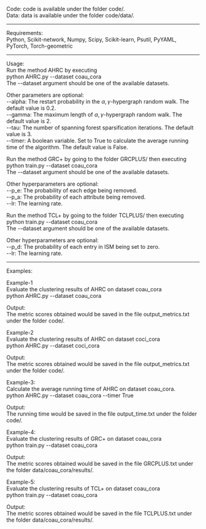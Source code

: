 <meta name="robots" content="noindex">

Code: code is available under the folder code/.<br/>
Data: data is available under the folder code/data/.<br/>

----------------------------------------------
Requirements:<br/>
Python, Scikit-network, Numpy, Scipy, Scikit-learn, Psutil, PyYAML, PyTorch, Torch-geometric<br/>


----------------------------------------------
Usage:<br/>
Run the method AHRC by executing<br/>
python AHRC.py --dataset coau_cora<br/>
The --dataset argument should be one of the available datasets.<br/>

Other parameters are optional:<br/>
--alpha: The restart probability in the $\alpha, \gamma$-hypergraph random walk. The default value is 0.2.<br/>
--gamma: The maximum length of $\alpha, \gamma$-hypergraph random walk. The default value is 2.<br/>
--tau: The number of spanning forest sparsification iterations. The default value is 3.<br/>
--timer: A boolean variable. Set to True to calculate the average running time of the algorithm. The default value is False.<br/>

Run the method GRC+ by going to the folder GRCPLUS/ then executing<br/>
python train.py --dataset coau_cora<br/>
The --dataset argument should be one of the available datasets.<br/>

Other hyperparameters are optional:<br/>
--p_e: The probability of each edge being removed.<br/>
--p_a: The probability of each attribute being removed.<br/>
--lr: The learning rate.<br/>

Run the method TCL+ by going to the folder TCLPLUS/ then executing<br/>
python train.py --dataset coau_cora<br/>
The --dataset argument should be one of the available datasets.<br/>

Other hyperparameters are optional:<br/>
--p_d: The probability of each entry in ISM being set to zero.<br/>
--lr: The learning rate.<br/>

----------------------------------------------
Examples:<br/>

Example-1<br/>
Evaluate the clustering results of AHRC on dataset coau_cora<br/>
python AHRC.py --dataset coau_cora<br/>

Output:<br/>
The metric scores obtained would be saved in the file output_metrics.txt under the folder code/.<br/>


Example-2<br/>
Evaluate the clustering results of AHRC on dataset coci_cora<br/>
python AHRC.py --dataset coci_cora<br/>

Output:<br/>
The metric scores obtained would be saved in the file output_metrics.txt under the folder code/.<br/>


Example-3:<br/>
Calculate the average running time of AHRC on dataset coau_cora.<br/>
python AHRC.py --dataset coau_cora --timer True<br/>

Output:<br/>
The running time would be saved in the file output_time.txt under the folder code/.<br/>

Example-4:<br/>
Evaluate the clustering results of GRC+ on dataset coau_cora<br/>
python train.py --dataset coau_cora<br/>

Output:<br/>
The metric scores obtained would be saved in the file GRCPLUS.txt under the folder data/coau_cora/results/.<br/>

Example-5:<br/>
Evaluate the clustering results of TCL+ on dataset coau_cora<br/>
python train.py --dataset coau_cora<br/>

Output:<br/>
The metric scores obtained would be saved in the file TCLPLUS.txt under the folder data/coau_cora/results/.<br/>
